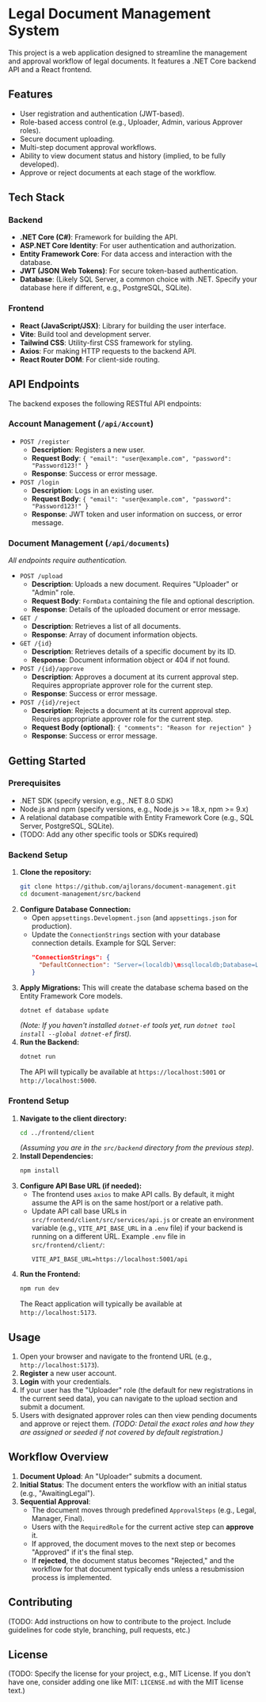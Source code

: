 # Legal Document Management System

This project is a web application designed to streamline the management and approval workflow of legal documents. It features a .NET Core backend API and a React frontend.

## Features

- User registration and authentication (JWT-based).
- Role-based access control (e.g., Uploader, Admin, various Approver roles).
- Secure document uploading.
- Multi-step document approval workflows.
- Ability to view document status and history (implied, to be fully developed).
- Approve or reject documents at each stage of the workflow.

## Tech Stack

### Backend

- **.NET Core (C#)**: Framework for building the API.
- **ASP.NET Core Identity**: For user authentication and authorization.
- **Entity Framework Core**: For data access and interaction with the database.
- **JWT (JSON Web Tokens)**: For secure token-based authentication.
- **Database**: (Likely SQL Server, a common choice with .NET. Specify your database here if different, e.g., PostgreSQL, SQLite).

### Frontend

- **React (JavaScript/JSX)**: Library for building the user interface.
- **Vite**: Build tool and development server.
- **Tailwind CSS**: Utility-first CSS framework for styling.
- **Axios**: For making HTTP requests to the backend API.
- **React Router DOM**: For client-side routing.

## API Endpoints

The backend exposes the following RESTful API endpoints:

### Account Management (`/api/Account`)

- `POST /register`
  - **Description**: Registers a new user.
  - **Request Body**: `{ "email": "user@example.com", "password": "Password123!" }`
  - **Response**: Success or error message.
- `POST /login`
  - **Description**: Logs in an existing user.
  - **Request Body**: `{ "email": "user@example.com", "password": "Password123!" }`
  - **Response**: JWT token and user information on success, or error message.

### Document Management (`/api/documents`)

_All endpoints require authentication._

- `POST /upload`
  - **Description**: Uploads a new document. Requires "Uploader" or "Admin" role.
  - **Request Body**: `FormData` containing the file and optional description.
  - **Response**: Details of the uploaded document or error message.
- `GET /`
  - **Description**: Retrieves a list of all documents.
  - **Response**: Array of document information objects.
- `GET /{id}`
  - **Description**: Retrieves details of a specific document by its ID.
  - **Response**: Document information object or 404 if not found.
- `POST /{id}/approve`
  - **Description**: Approves a document at its current approval step. Requires appropriate approver role for the current step.
  - **Response**: Success or error message.
- `POST /{id}/reject`
  - **Description**: Rejects a document at its current approval step. Requires appropriate approver role for the current step.
  - **Request Body (optional)**: `{ "comments": "Reason for rejection" }`
  - **Response**: Success or error message.

## Getting Started

### Prerequisites

- .NET SDK (specify version, e.g., .NET 8.0 SDK)
- Node.js and npm (specify versions, e.g., Node.js >= 18.x, npm >= 9.x)
- A relational database compatible with Entity Framework Core (e.g., SQL Server, PostgreSQL, SQLite).
- (TODO: Add any other specific tools or SDKs required)

### Backend Setup

1.  **Clone the repository:**
    ```bash
    git clone https://github.com/ajlorans/document-management.git
    cd document-management/src/backend
    ```
2.  **Configure Database Connection:**
    - Open `appsettings.Development.json` (and `appsettings.json` for production).
    - Update the `ConnectionStrings` section with your database connection details. Example for SQL Server:
      ```json
      "ConnectionStrings": {
        "DefaultConnection": "Server=(localdb)\mssqllocaldb;Database=LegalDocManagementDB;Trusted_Connection=True;MultipleActiveResultSets=true"
      }
      ```
3.  **Apply Migrations:**
    This will create the database schema based on the Entity Framework Core models.
    ```bash
    dotnet ef database update
    ```
    _(Note: If you haven't installed `dotnet-ef` tools yet, run `dotnet tool install --global dotnet-ef` first)._
4.  **Run the Backend:**
    ```bash
    dotnet run
    ```
    The API will typically be available at `https://localhost:5001` or `http://localhost:5000`.

### Frontend Setup

1.  **Navigate to the client directory:**
    ```bash
    cd ../frontend/client
    ```
    _(Assuming you are in the `src/backend` directory from the previous step)._
2.  **Install Dependencies:**
    ```bash
    npm install
    ```
3.  **Configure API Base URL (if needed):**
    - The frontend uses `axios` to make API calls. By default, it might assume the API is on the same host/port or a relative path.
    - Update API call base URLs in `src/frontend/client/src/services/api.js` or create an environment variable (e.g., `VITE_API_BASE_URL` in a `.env` file) if your backend is running on a different URL.
      Example `.env` file in `src/frontend/client/`:
      ```
      VITE_API_BASE_URL=https://localhost:5001/api
      ```
4.  **Run the Frontend:**
    ```bash
    npm run dev
    ```
    The React application will typically be available at `http://localhost:5173`.

## Usage

1.  Open your browser and navigate to the frontend URL (e.g., `http://localhost:5173`).
2.  **Register** a new user account.
3.  **Login** with your credentials.
4.  If your user has the "Uploader" role (the default for new registrations in the current seed data), you can navigate to the upload section and submit a document.
5.  Users with designated approver roles can then view pending documents and approve or reject them.
    _(TODO: Detail the exact roles and how they are assigned or seeded if not covered by default registration.)_

## Workflow Overview

1.  **Document Upload**: An "Uploader" submits a document.
2.  **Initial Status**: The document enters the workflow with an initial status (e.g., "AwaitingLegal").
3.  **Sequential Approval**:
    - The document moves through predefined `ApprovalSteps` (e.g., Legal, Manager, Final).
    - Users with the `RequiredRole` for the current active step can **approve** it.
    - If approved, the document moves to the next step or becomes "Approved" if it's the final step.
    - If **rejected**, the document status becomes "Rejected," and the workflow for that document typically ends unless a resubmission process is implemented.

## Contributing

(TODO: Add instructions on how to contribute to the project. Include guidelines for code style, branching, pull requests, etc.)

## License

(TODO: Specify the license for your project, e.g., MIT License. If you don't have one, consider adding one like MIT: `LICENSE.md` with the MIT license text.)
